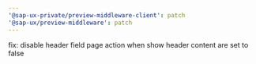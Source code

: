 ```yaml
---
'@sap-ux-private/preview-middleware-client': patch
'@sap-ux/preview-middleware': patch
---
```


fix: disable header field page action when show header content are set to false

